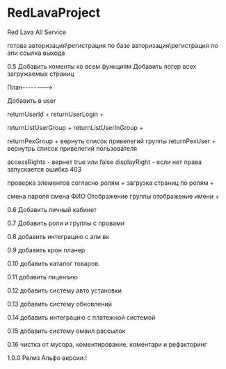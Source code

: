 # RedLavaProject
Red Lava All Service


готова
авторизация\регистрация по базе
авторизация\регистрация по апи
ссылка выхода



0.5
Добавить коменты ко всем функциям
Добавить логер всех загружаемых страниц


План-------->

Добавить в  user

returnUserId +
returnUserLogin +

returnListUserGroup +
returnListUserInGroup +

returnPexGroup + вернуть список привелегий группы
returnPexUser + вернутрь список привелегий пользователя

accessRights - вернет true или false
displayRight - если нет права запускается ошибка 403

проверка элементов согласно ролям +
загрузка страниц по ролям +

смена пароля
смена ФИО
Отображение группы
отображение имени +



0.6
Добавить личный кабинет

0.7
Добавить роли и группы с провами

0.8
добавить интеграцию с апи вк

0.9
добавить крон планер

0.10
добавить каталог товаров.

0.11
добавить лицензию

0.12
добавить систему авто установки

0.13
добавить систему обновлений

0.14
добавить интеграцию с платежной системой

0.15
добавить систему емаил рассылок

0.16
чистка от мусора, коментирование, коментари и рефакторинг

1.0.0 Релиз Альфо версии.!